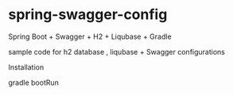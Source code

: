 # spring-swagger-config
Spring Boot + Swagger + H2 + Liqubase + Gradle 

sample code for h2 database , liqubase + Swagger configurations

Installation

gradle bootRun
